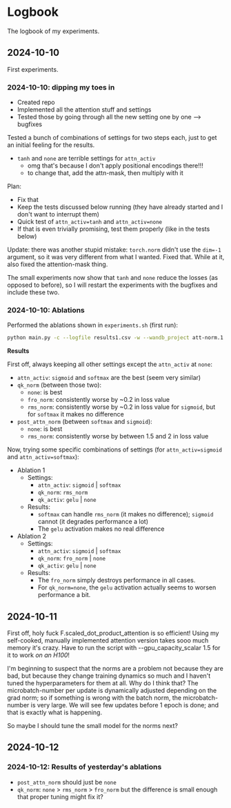 # Logbook

The logbook of my experiments.

## 2024-10-10

First experiments.

### 2024-10-10: dipping my toes in

- Created repo
- Implemented all the attention stuff and settings
- Tested those by going through all the new setting one by one --> bugfixes

Tested a bunch of combinations of settings for two steps each, just to get an initial feeling for the results.

- `tanh` and `none` are terrible settings for `attn_activ`
    - omg that's because I don't apply positional encodings there!!!
    - to change that, add the attn-mask, then multiply with it

Plan:

- Fix that
- Keep the tests discussed below running (they have already started and I don't want to interrupt them)
- Quick test of `attn_activ=tanh` and `attn_activ=none`
- If that is even trivially promising, test them properly (like in the tests below)

Update: there was another stupid mistake: `torch.norm` didn't use the `dim=-1` argument, so it was very different from what I wanted. Fixed that. While at it, also fixed the attention-mask thing.

The small experiments now show that `tanh` and `none` reduce the losses (as opposed to before), so I will restart the experiments with the bugfixes and include these two.


### 2024-10-10: Ablations

Performed the ablations shown in `experiments.sh` (first run):

```bash
python main.py -c --logfile results1.csv -w --wandb_project att-norm.1 --qk_activ gelu none --qk_norm fro_norm rms_norm none --attn_activ softmax sigmoid tanh none --post_attn_norm rms_norm none --num_runs 5 --seed 12345
```

**Results**

First off, always keeping all other settings except the `attn_activ` at `none`:

- `attn_activ`: `sigmoid` and `softmax` are the best (seem very similar)
- `qk_norm` (between those two): 
  - `none`: is best
  - `fro_norm`: consistently worse by ~$0.2$ in loss value
  - `rms_norm`: consistently worse by ~$0.2$ in loss value for `sigmoid`, but for `softmax` it makes no difference
- `post_attn_norm` (between `softmax` and `sigmoid`):
  - `none`: is best
  - `rms_norm`: consistently worse by between $1.5$ and $2$ in loss value

Now, trying some specific combinations of settings (for `attn_activ=sigmoid` and `attn_activ=softmax`):

- Ablation 1
  - Settings:
    - `attn_activ`: `sigmoid` | `softmax`
    - `qk_norm`: `rms_norm`
    - `qk_activ`: `gelu` | `none`
  - Results:
    - `softmax` can handle `rms_norm` (it makes no difference); `sigmoid` cannot (it degrades performance a lot)
    - The `gelu` activation makes no real difference
- Ablation 2
  - Settings:
    - `attn_activ`: `sigmoid` | `softmax`
    - `qk_norm`: `fro_norm` | `none`
    - `qk_activ`: `gelu` | `none`
  - Results:
    - The `fro_norm` simply destroys performance in all cases.
    - For `qk_norm=none`, the `gelu` activation actually seems to worsen performance a bit.

## 2024-10-11

First off, holy fuck F.scaled_dot_product_attention is so efficient! Using my self-cooked, manually implemented attention version takes sooo much memory it's crazy. Have to run the script with --gpu_capacity_scalar 1.5 for it to work *on an H100*!

I'm beginning to suspect that the norms are a problem not because they are bad, but because they change training dynamics so much and I haven't tuned the hyperparameters for them at all. Why do I think that? The microbatch-number per update is dynamically adjusted depending on the grad norm; so if something is wrong with the batch norm, the microbatch-number is very large. We will see few updates before 1 epoch is done; and that is exactly what is happening.

So maybe I should tune the small model for the norms next?

## 2024-10-12

### 2024-10-12: Results of yesterday's ablations

- `post_attn_norm` should just be `none`
- `qk_norm`: `none` > `rms_norm` > `fro_norm` but the difference is small enough that proper tuning might fix it?
